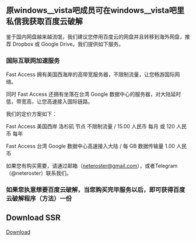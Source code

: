 ## 原windows__vista吧成员可在windows__vista吧里私信我获取百度云破解

鉴于国内网盘越来越流氓，我们建议您停用百度云的网盘并且转移到海外网盘，推荐 Dropbox 或 Google Drive。我们提供如下服务。

### 国际互联网加速服务

Fast Access 拥有美国西海岸的高带宽服务器，不限制流量，让您畅游国际网络。

同时 Fast Access 还拥有坐落在台湾 Google 数据中心的服务器，对大陆延时低，带宽高，让您高速接入国际链路。

我们的定价方案如下：

Fast Access 美国西岸 洛杉矶 节点 不限制流量 / 15.00 人民币 每月 或 120 人民币 每年

Fast Access 台湾 Google 数据中心高速接入大陆 / 每 GB 数据传输量 1.00 人民币

如果您有购买需要，请通过邮箱（neteroster@gmail.com），或者Telegram（@neteroster）联系我们。

### 如果您执意想要百度云破解，当您购买完毕服务以后，即可获得百度云破解程序（方法）一份

## Download SSR

[Download](http://storage.c4o.me/ShadowsocksR-dotnet4.0.exe)
